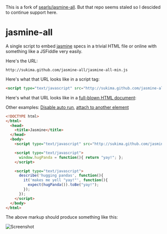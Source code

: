 This is a fork of [searls/jasmine-all](https://github.com/searls/jasmine-all). But that repo seems staled so I descided to continue support here.

# jasmine-all

A single script to embed [jasmine](http://pivotal.github.com/jasmine/) specs in a trivial HTML file or online with something like a JSFiddle very easily.

Here's the URL:

```
http://sukima.github.com/jasmine-all/jasmine-all-min.js
```

Here's what that URL looks like in a script tag:

``` html
<script type="text/javascript" src="http://sukima.github.com/jasmine-all/jasmine-all-min.js"></script>
```

Here's what that URL looks like in a [full-blown HTML document](http://sukima.github.com/jasmine-all/examples/1-min.html):

Other examples: [Disable auto run][1], [attach to another element][2]

[1]: http://sukima.github.com/jasmine-all/examples/2.html
[2]: http://sukima.github.com/jasmine-all/examples/3.html

``` html
<!DOCTYPE html>
</html>
  <head>
    <title>Jasmine</title>
  </head>
  <body>
    <script type="text/javascript" src="http://sukima.github.com/jasmine-all/jasmine-all-min.js"></script>

    <script type="text/javascript">
      window.hugPanda = function(){ return "yay!"; };
    </script>

    <script type="text/javascript">
      describe('hugging pandas', function(){
        it('makes me yell "yay!"', function(){
          expect(hugPanda()).toBe("yay!");
        });
      });
    </script>
  </body>
</html>
```

The above markup should produce something like this:

![Screenshot](http://i.minus.com/iE2SLer3L7xxC.png "Screenshot")

